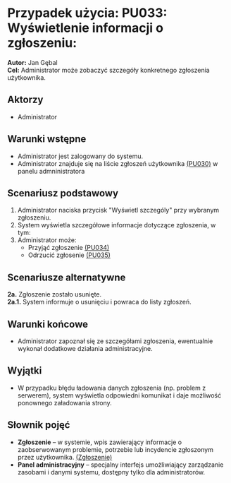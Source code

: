 # Przypadek użycia: PU033: Wyświetlenie informacji o zgłoszeniu:

**Autor:** Jan Gębal\
**Cel:** Administrator może zobaczyć szczegóły konkretnego zgłoszenia użytkownika.

## Aktorzy
- Administrator

## Warunki wstępne
- Administrator jest zalogowany do systemu.
- Administrator znajduje się na liście zgłoszeń użytkownika [(PU030)](../../dokumentacja/specyfikacja.wymagan/4.wymagania.uzytkownika/4.1.wymagania.funkcjonalne/PU0005.md) w panelu admninistratora

## Scenariusz podstawowy
1. Administrator naciska przycisk "Wyświetl szczególy" przy wybranym zgłoszeniu.
2. System wyświetla szczegółowe informacje dotyczące zgłoszenia, w tym:
3. Administrator może:
   - Przyjąć zgłoszenie [(PU034)](../../dokumentacja/specyfikacja.wymagan/4.wymagania.uzytkownika/4.1.wymagania.funkcjonalne/PU0005.md)
   - Odrzucić zgłosenie [(PU035)](../../dokumentacja/specyfikacja.wymagan/4.wymagania.uzytkownika/4.1.wymagania.funkcjonalne/PU0005.md)

## Scenariusze alternatywne
**2a.** Zgłoszenie zostało usunięte.\
**2a.1.** System informuje o usunięciu i powraca do listy zgłoszeń.

## Warunki końcowe
- Administrator zapoznał się ze szczegółami zgłoszenia, ewentualnie wykonał dodatkowe działania administracyjne.

## Wyjątki
- W przypadku błędu ładowania danych zgłoszenia (np. problem z serwerem), system wyświetla odpowiedni komunikat i daje możliwość ponownego załadowania strony.

## Słownik pojęć
- **Zgłoszenie** – w systemie, wpis zawierający informacje o zaobserwowanym problemie, potrzebie lub incydencie zgłoszonym przez użytkownika.
[(Zgłoszenie)](../../dokumentacja/specyfikacja.wymagan/4.wymagania.uzytkownika/4.3.slownik/4.3.2.slownik.dziedziny/slownik.dziedziny.md)  
- **Panel administracyjny** – specjalny interfejs umożliwiający zarządzanie zasobami i danymi systemu, dostępny tylko dla administratorów. 
